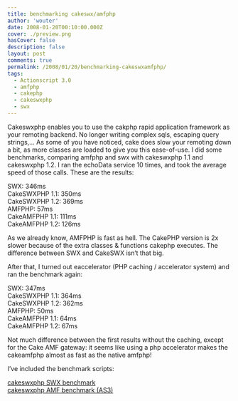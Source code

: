 ```yaml
---
title: benchmarking cakeswx/amfphp
author: 'wouter'
date: 2008-01-20T00:10:00.000Z
cover: ./preview.png
hasCover: false
description: false
layout: post
comments: true
permalink: /2008/01/20/benchmarking-cakeswxamfphp/
tags:
  - Actionscript 3.0
  - amfphp
  - cakephp
  - cakeswxphp
  - swx
---
```

Cakeswxphp enables you to use the cakphp rapid application framework as your remoting backend. No longer writing complex sqls, escaping query strings,… As some of you have noticed, cake does slow your remoting down a bit, as more classes are loaded to give you this ease-of-use. I did some benchmarks, comparing amfphp and swx with cakeswxphp 1.1 and cakeswxphp 1.2. I ran the echoData service 10 times, and took the average speed of those calls. These are the results:

SWX: 346ms  
CakeSWXPHP 1.1: 350ms  
CakeSWXPHP 1.2: 369ms  
AMFPHP: 57ms  
CakeAMFPHP 1.1: 111ms  
CakeAMFPHP 1.2: 126ms

As we already know, AMFPHP is fast as hell. The CakePHP version is 2x slower because of the extra classes & functions cakephp executes. The difference between SWX and CakeSWX isn’t that big.

After that, I turned out eaccelerator (PHP caching / accelerator system) and ran the benchmark again:

SWX: 347ms  
CakeSWXPHP 1.1: 364ms  
CakeSWXPHP 1.2: 362ms  
AMFPHP: 50ms  
CakeAMFPHP 1.1: 64ms  
CakeAMFPHP 1.2: 67ms

Not much difference between the first results without the caching, except for the Cake AMF gateway: it seems like using a php accelerator makes the cakeamfphp almost as fast as the native amfphp!

I’ve included the benchmark scripts:

[cakeswxphp SWX benchmark][1]  
[cakeswxphp AMF benchmark (AS3)][2]

 [1]: /wp-content/uploads/2008/01/cakeswxphp.fla "cakeswxphp SWX benchmark"
 [2]: /wp-content/uploads/2008/01/cakeswxphpbenchmark.as "cakeswxphp AMF benchmark (AS3)"